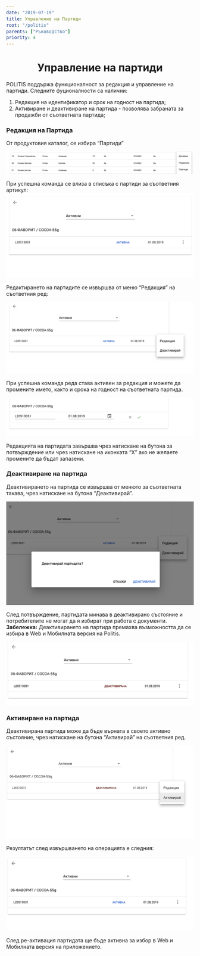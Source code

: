 ```yaml
---
date: "2019-07-19"
title: Управление на Партиди
root: "/politis"
parents: ["Ръководство"]
priority: 4
---
```

<h1 align="center">
  Управление на партиди
</h1>

POLITIS поддържа функционалност за редакция и управление на партиди. Следните фуционалности са налични:
1. Редакция на идентификатор и срок на годност на партида;
2. Активиране и деактивиране на партида - позволява забраната за продажби от съответната партида;

### Редакция на Партида

От продуктовия каталог, се избира “Партиди”  

![Batches](./product-list-action-menu.bg.png)


<split-panel>
  <panel>
    При успешна команда се влиза в списъка с партиди за съответния артикул:
  </panel>
  <panel>
    <img src="./batches-list.bg.png"/>
  </panel>
</split-panel>


Редактирането на партидите се извършва от меню “Редакция” на съответния ред:

![Batches](./batches-list-action-menu.bg.png)

При успешна команда  реда става активен за редакция и можете да промените името, както и срока на годност на съответната партида.

![Batches](./batch-edit.bg.png)

Редакцията на партидата завършва чрез натискане на бутона за потвърждение или чрез натискане на иконката “X” ако не желаете промените да бъдат запазени.

### Деактивиране на партида

Деактивирането на партида се извършва от менюто за съответната такава, чрез натискане на бутона “Деактивирай”.

![Batches](./batch-deactivation.bg.png)

След потвърждение, партидата минава в деактивирано състояние и потребителите не могат да я избират при работа с документи. 
**Забележка:** Деактивирането на партида премахва възможността да се избира в Web и Мобилната версия на Politis.

![Batches](./batch-deactivated.bg.png)

### Активиране на партида

Деактивирана партида може да бъде върната в своето активно състояние, чрез натискане на бутона “Активирай” на съответния ред. 

![Batches](batch-activation.bg.png)

Резултатът след извършването на операцията е следния: 

![Batches](./batch-activated.bg.png)

След ре-активация партидата ще бъде активна за избор в Web и Мобилната версия на приложението.
